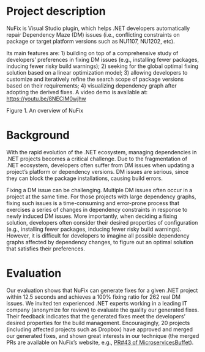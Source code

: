 

# Project description
NuFix is Visual Studio plugin, which helps .NET developers automatically repair Dependency Maze (DM) issues (i.e., conflicting constraints on package or target platform versions such as NU1107, NU1202, etc).

Its main features are: 1) building on top of a comprehensive study of developers’ preferences in fixing DM issues (e.g., installing fewer packages, inducing fewer risky build warnings); 2) seeking for the global optimal fixing solution based on a linear optimization model; 3) allowing developers to customize and iteratively refine the search scope of package versions based on their requirements; 4) visualizing dependency graph after adopting the derived fixes. A video demo is available at: https://youtu.be/8NECIM0wjhw 



Figure 1.  An overview of NuFix
# Background
With the rapid evolution of the .NET ecosystem, managing dependencies in .NET projects becomes a critical challenge. Due to the fragmentation of .NET ecosystem, developers often suffer from DM issues when updating a project’s platform or dependency versions. DM issues are serious, since they can block the package installations, causing build errors. 

Fixing a DM issue can be challenging. Multiple DM issues often occur in a project at the same time. For those projects with large dependency graphs, fixing such issues is a time-consuming and error-prone process that exercises a series of changes in dependency constraints in response to newly induced DM issues. More importantly, when deciding a fixing solution, developers often consider their desired properties of configuration (e.g., installing fewer packages, inducing fewer risky build warnings). However, it is difficult for developers to imagine all possible dependency graphs affected by dependency changes, to figure out an optimal solution that satisfies their preferences.
# Evaluation
Our evaluation shows that NuFix can generate fixes for a given .NET project within 12.5 seconds and achieves a 100% fixing ratio for 262 real DM issues. We invited ten experienced .NET experts working in a leading IT company (anonymize for review) to evaluate the quality our generated fixes. Their feedback indicates that the generated fixes meet the developers’ desired properties for the build management. Encouragingly, 20 projects (including affected projects such as Dropbox) have approved and merged our generated fixes, and shown great interests in our technique (the merged PRs are available on NuFix’s website, e.g., [PR#43 of MicroservicesBuffet](https://github.com/MicroservicesBuffet/Email/pull/31)).
